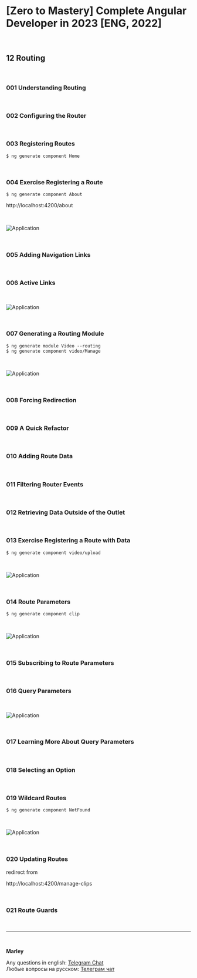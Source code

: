 # [Zero to Mastery] Complete Angular Developer in 2023 [ENG, 2022]

<br/>

## 12 Routing

<br/>

### 001 Understanding Routing

<br/>

### 002 Configuring the Router

<br/>

### 003 Registering Routes

```
$ ng generate component Home
```

<br/>

### 004 Exercise Registering a Route

```
$ ng generate component About
```

http://localhost:4200/about

<br/>

![Application](/img/pic-m12-p01.png?raw=true)

<br/>

### 005 Adding Navigation Links

<br/>

### 006 Active Links

<br/>

![Application](/img/pic-m12-p02.png?raw=true)

<br/>

### 007 Generating a Routing Module

```
$ ng generate module Video --routing
$ ng generate component video/Manage
```

<br/>

![Application](/img/pic-m12-p03.png?raw=true)

<br/>

### 008 Forcing Redirection

<br/>

### 009 A Quick Refactor

<br/>

### 010 Adding Route Data

<br/>

### 011 Filtering Router Events

<br/>

### 012 Retrieving Data Outside of the Outlet

<br/>

### 013 Exercise Registering a Route with Data

```
$ ng generate component video/upload
```

<br/>

![Application](/img/pic-m12-p04.png?raw=true)

<br/>

### 014 Route Parameters

```
$ ng generate component clip
```

<br/>

![Application](/img/pic-m12-p05.png?raw=true)

<br/>

### 015 Subscribing to Route Parameters

<br/>

### 016 Query Parameters

<br/>

![Application](/img/pic-m12-p06.png?raw=true)

<br/>

### 017 Learning More About Query Parameters

<br/>

### 018 Selecting an Option

<br/>

### 019 Wildcard Routes

```
$ ng generate component NotFound
```

<br/>

![Application](/img/pic-m12-p07.png?raw=true)

<br/>

### 020 Updating Routes

redirect from

http://localhost:4200/manage-clips

<br/>

### 021 Route Guards

<br/>

---

<br/>

**Marley**

Any questions in english: <a href="https://jsdev.org/chat/">Telegram Chat</a>  
Любые вопросы на русском: <a href="https://jsdev.ru/chat/">Телеграм чат</a>
